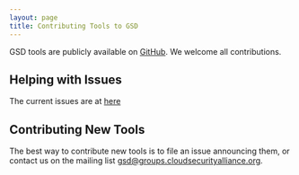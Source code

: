 ```yaml
---
layout: page
title: Contributing Tools to GSD
---
```


GSD tools are publicly available on [GitHub](https://github.com/cloudsecurityalliance/gsd-tools).
We welcome all contributions.

## Helping with Issues

The current issues are at [here](https://github.com/cloudsecurityalliance/gsd-tools/issues)

## Contributing New Tools

The best way to contribute new tools is to file an issue announcing them, or contact us on the mailing list gsd@groups.cloudsecurityalliance.org.
